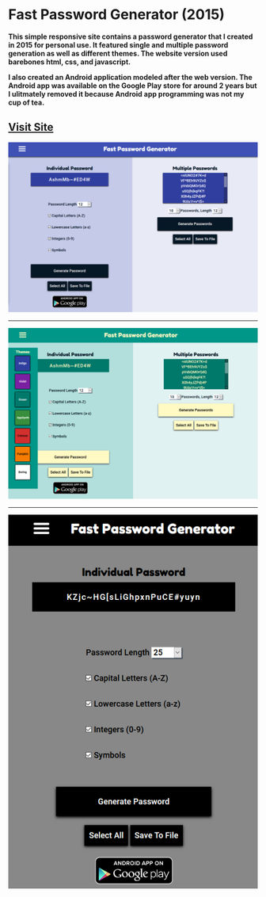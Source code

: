 # Fast Password Generator (2015)
**This simple responsive site contains a password generator that I created in 2015 for personal use. It featured single and multiple password generation as well as different themes. The website version used barebones html, css, and javascript.** 

**I also created an Android application modeled after the web version. The Android app was available on the Google Play store for around 2 years but I ulitmately removed it because Android app programming was not my cup of tea.**

## [Visit Site](https://sbullard.github.io/password-website/)

<p align="center"><img src="images/screenshot1.PNG" max-width="600px"></p>

---

<p align="center"><img src="images/sreenshot2.PNG" max-width="600px"></p>

---

<p align="center"><img src="images/screenshot3.PNG" max-height="600px"></p>

